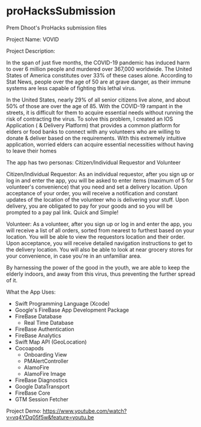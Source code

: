 # proHacksSubmission
Prem Dhoot's ProHacks submission files

Project Name: VOVID

Project Description: 

In the span of just five months, the COVID-19 pandemic has induced harm to over 6 million people and murdered over 367,000 worldwide. The United States of America constitutes over 33% of these cases alone. According to Stat News, people over the age of 50 are at grave danger, as their immune systems are less capable of fighting this lethal virus. 

In the United States, nearly 29% of all senior citizens live alone, and about 50% of those are over the age of 85. With the COVID-19 rampant in the streets, it is difficult for them to acquire essential needs without running the risk of contracting the virus. To solve this problem, I created an IOS Application ( & Delivery Platform) that provides a common platform for elders or food banks to connect with any volunteers who are willing to donate & deliver based on the requirements. With this extremely intuitive application, worried elders can acquire essential necessities without having to leave their homes

The app has two personas: Citizen/Individual Requestor and Volunteer

Citizen/Individual Requestor: As an individual requestor, after you sign up or log in and enter the app, you will be asked to enter items (maximum of 5 for volunteer's convenience) that you need and set a delivery location. Upon acceptance of your order, you will receive a notification and constant updates of the location of the volunteer who is delivering your stuff. Upon delivery, you are obligated to pay for your goods and so you will be prompted to a pay pal link. Quick and Simple!

Volunteer: As a volunteer, after you sign up or log in and enter the app, you will receive a list of all orders, sorted from nearest to furthest based on your location. You will be able to view the requestors location and their order. Upon acceptance, you will receive detailed navigation instructions to get to the delivery location. You will also be able to look at near grocery stores for your convenience, in case you're in an unfamiliar area. 

By harnessing the power of the good in the youth, we are able to keep the elderly indoors, and away from this virus, thus preventing the further spread of it.

What the App Uses:
- Swift Programming Language (Xcode)
- Google's FireBase App Development Package
- FireBase Database 
  - Real Time Database
- FireBase Authentication 
- FireBase Analytics
- Swift Map API (GeoLocation)
- Cocoapods
  - Onboarding View
  - PMAlertController
  - AlamoFire
  - AlamoFire Image
- FireBase Diagnostics
- Google DataTransport
- FireBase Core 
- GTM Session Fetcher

Project Demo:
https://www.youtube.com/watch?v=vq4YDq05f5w&feature=youtu.be
